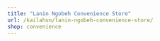 ```yaml
---
title: "Lanin Ngobeh Convenience Store"
url: /kailahun/lanin-ngobeh-convenience-store/
shop: convenience
---
```

